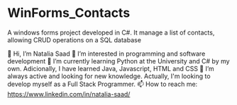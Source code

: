 # WinForms_Contacts
A windows forms project developed in C#. It manage a list of contacts, allowing CRUD operations on a SQL database

👋 Hi, I’m Natalia Saad 
👀 I’m interested in programming and software development 
🌱 I’m currently learning Python at the University and C# by my own. Adicionally, I have learned Java, Javascript, HTML and CSS 
💞️ I’m always active and looking for new knowledge. Actually, I'm looking to develop myself as a Full Stack Programmer. 
📫 How to reach me: https://www.linkedin.com/in/natalia-saad/
